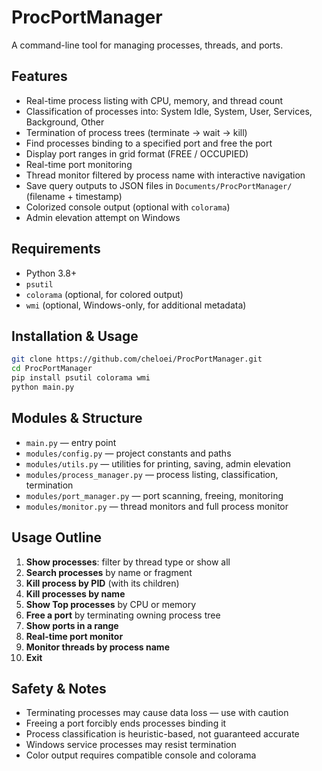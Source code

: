 # ProcPortManager

A command-line tool for managing processes, threads, and ports.

## Features

- Real-time process listing with CPU, memory, and thread count  
- Classification of processes into: System Idle, System, User, Services, Background, Other  
- Termination of process trees (terminate → wait → kill)  
- Find processes binding to a specified port and free the port  
- Display port ranges in grid format (FREE / OCCUPIED)  
- Real-time port monitoring  
- Thread monitor filtered by process name with interactive navigation  
- Save query outputs to JSON files in `Documents/ProcPortManager/` (filename + timestamp)  
- Colorized console output (optional with `colorama`)  
- Admin elevation attempt on Windows  

## Requirements

- Python 3.8+  
- `psutil`  
- `colorama` (optional, for colored output)  
- `wmi` (optional, Windows-only, for additional metadata)  

## Installation & Usage

```bash
git clone https://github.com/cheloei/ProcPortManager.git
cd ProcPortManager
pip install psutil colorama wmi
python main.py
```

## Modules & Structure

- `main.py` — entry point  
- `modules/config.py` — project constants and paths  
- `modules/utils.py` — utilities for printing, saving, admin elevation  
- `modules/process_manager.py` — process listing, classification, termination  
- `modules/port_manager.py` — port scanning, freeing, monitoring  
- `modules/monitor.py` — thread monitors and full process monitor  

## Usage Outline

1. **Show processes**: filter by thread type or show all  
2. **Search processes** by name or fragment  
3. **Kill process by PID** (with its children)  
4. **Kill processes by name**  
5. **Show Top processes** by CPU or memory  
6. **Free a port** by terminating owning process tree  
7. **Show ports in a range**  
8. **Real-time port monitor**  
9. **Monitor threads by process name**  
0. **Exit**

## Safety & Notes

- Terminating processes may cause data loss — use with caution  
- Freeing a port forcibly ends processes binding it  
- Process classification is heuristic-based, not guaranteed accurate  
- Windows service processes may resist termination  
- Color output requires compatible console and colorama  

